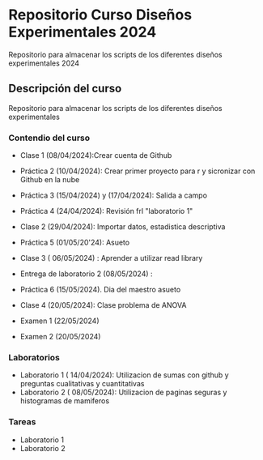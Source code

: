 # Repositorio Curso Diseños Experimentales 2024
Repositorio para almacenar los scripts de los diferentes diseños experimentales 2024

## Descripción del curso
Repositorio para almacenar los scripts de los diferentes diseños experimentales

### Contendio del curso
+ Clase 1 (08/04/2024):Crear cuenta de Github
  
+ Práctica 2 (10/04/2024): Crear primer proyecto para r  y sicronizar con Github en la nube

+ Práctica 3 (15/04/2024) y (17/04/2024): Salida a campo

+ Práctica 4 (24/04/2024): Revisión frl "laboratorio 1"

+ Clase 2 (29/04/2024): Importar datos, estadistica descriptiva
  
+ Práctica 5 (01/05/20'24): Asueto
  
+ Clase 3 ( 06/05/2024) : Aprender a utilizar read library

+ Entrega de laboratorio 2 (08/05/2024) :

+ Práctica 6 (15/05/2024). Dia del maestro asueto
  
+ Clase 4 (20/05/2024): Clase problema de ANOVA

+ Examen 1 (22/05/2024)

+ Examen 2 (20/05/2024)




### Laboratorios
+ Laboratorio 1 ( 14/04/2024): Utilizacion de sumas con github y preguntas cualitativas y cuantitativas
+ Laboratorio 2 ( 08/05/2024): Utilizacion de paginas seguras y histogramas de mamiferos



### Tareas
+ Laboratorio 1
+ Laboratorio 2
